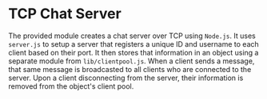 # TCP Chat Server
The provided module creates a chat server over TCP using `Node.js`. It uses `server.js` to setup a server that registers a unique ID and username to each client based on their port. It then stores that information in an object using a separate module from `lib/clientpool.js`. When a client sends a message, that same message is broadcasted to all clients who are connected to the server. Upon a client disconnecting from the server, their information is removed from the object's client pool.
